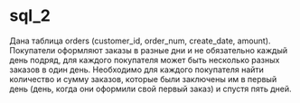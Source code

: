 # sql_2

Дана таблица orders (customer_id, order_num, create_date, amount).
Покупатели оформляют заказы в разные дни и не обязательно каждый день подряд, для каждого покупателя может быть несколько разных заказов в один день. Необходимо для каждого покупателя найти количество и сумму заказов, которые были заключены им в первый день (день, когда они оформили свой первый заказ) и спустя пять дней.
